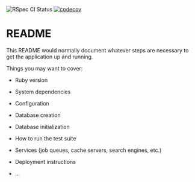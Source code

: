 ![RSpec CI Status](https://github.com/bchangg/blogster/actions/workflows/ci.yml/badge.svg)
[![codecov](https://codecov.io/gh/bchangg/blogster/branch/main/graph/badge.svg?token=QLNQJTTEW6)](https://codecov.io/gh/bchangg/blogster)

# README

This README would normally document whatever steps are necessary to get the
application up and running.

Things you may want to cover:

- Ruby version

- System dependencies

- Configuration

- Database creation

- Database initialization

- How to run the test suite

- Services (job queues, cache servers, search engines, etc.)

- Deployment instructions

- ...
